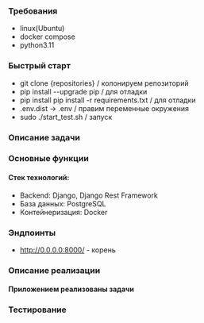 ### Требования
- linux(Ubuntu)
- docker compose
- python3.11

### Быстрый старт
- git clone {repositories} / колонируем репозиторий
- pip install --upgrade pip / для отладки
- pip install pip install -r requirements.txt / для отладки
- .env.dist -> .env / правим переменные окружения
- sudo ./start_test.sh / запуск

### Описание задачи


### Основные функции

#### Стек технологий:
- Backend: Django, Django Rest Framework
- База данных: PostgreSQL
- Контейнеризация: Docker

### Эндпоинты
- http://0.0.0.0:8000/   - корень

### Описание реализации
#### Приложением реализованы задачи

### Тестирование

